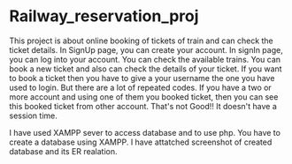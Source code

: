 # Railway_reservation_proj
This project is about online booking of tickets of train and can check the ticket details.
In SignUp page, you can create your account.
In signIn page, you can log into your account.
You can check the available trains. You can book a new ticket and also can check the details of your ticket.
If you want to book a ticket then you have to give a your username the one you have used to login.
But there are a lot of repeated codes.
If you have a two or more account and using one of them you booked ticket, then you can see this booked ticket from other account. That's not Good!! It doesn't have a session time.

I have used XAMPP sever to access database and to use php.
You have to create a database using XAMPP. I have attatched screenshot of created database and its ER realation.
